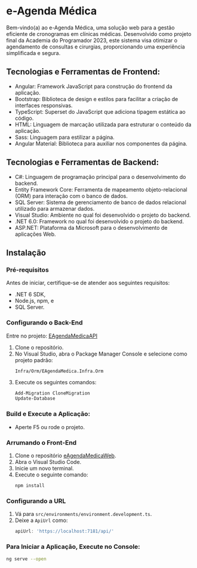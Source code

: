 # e-Agenda Médica

Bem-vindo(a) ao e-Agenda Médica, uma solução web para a gestão eficiente de cronogramas em clínicas médicas. Desenvolvido como projeto final da Academia do Programador 2023, este sistema visa otimizar o agendamento de consultas e cirurgias, proporcionando uma experiência simplificada e segura.

## Tecnologias e Ferramentas de Frontend:

- Angular: Framework JavaScript para construção do frontend da aplicação.
- Bootstrap: Biblioteca de design e estilos para facilitar a criação de interfaces responsivas.
- TypeScript: Superset do JavaScript que adiciona tipagem estática ao código.
- HTML: Linguagem de marcação utilizada para estruturar o conteúdo da aplicação.
- Sass: Linguagem para estilizar a página.
- Angular Material: Biblioteca para auxiliar nos componentes da página.

## Tecnologias e Ferramentas de Backend:

- C#: Linguagem de programação principal para o desenvolvimento do backend.
- Entity Framework Core: Ferramenta de mapeamento objeto-relacional (ORM) para interação com o banco de dados.
- SQL Server: Sistema de gerenciamento de banco de dados relacional utilizado para armazenar dados.
- Visual Studio: Ambiente no qual foi desenvolvido o projeto do backend.
- .NET 6.0: Framework no qual foi desenvolvido o projeto do backend.
- ASP.NET: Plataforma da Microsoft para o desenvolvimento de aplicações Web.

## Instalação

### Pré-requisitos
Antes de iniciar, certifique-se de atender aos seguintes requisitos:
- .NET 6 SDK,
- Node.js, npm, e
- SQL Server.

### Configurando o Back-End

Entre no projeto: [EAgendaMedicaAPI](https://github.com/FelipeMaines/EAgendaMedicaAPI)

1. Clone o repositório.
2. No Visual Studio, abra o Package Manager Console e selecione como projeto padrão:
    ```
    Infra/Orm/EAgendaMedica.Infra.Orm
    ```
3. Execute os seguintes comandos:
    ```powershell
    Add-Migration CloneMigration
    Update-Database
    ```

### Build e Execute a Aplicação:

- Aperte F5 ou rode o projeto.

### Arrumando o Front-End

1. Clone o repositório [eAgendaMedicaWeb](https://github.com/FelipeMaines/eAgendaMedicaWeb).
2. Abra o Visual Studio Code.
3. Inicie um novo terminal.
4. Execute o seguinte comando:
    ```bash
    npm install
    ```

### Configurando a URL

1. Vá para `src/environments/environment.development.ts`.
2. Deixe a `ApiUrl` como:
    ```typescript
    apiUrl: 'https://localhost:7181/api/'
    ```

### Para Iniciar a Aplicação, Execute no Console:

```bash
ng serve --open
